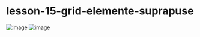 # lesson-15-grid-elemente-suprapuse

![image](https://github.com/user-attachments/assets/04f1116c-b060-45e6-954c-5d5689e49aab)
![image](https://github.com/user-attachments/assets/6105a127-cb7d-4d89-bc39-c72a047e585b)

